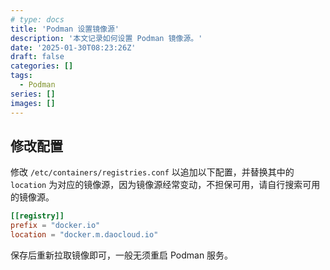 ```yaml
---
# type: docs
title: 'Podman 设置镜像源'
description: '本文记录如何设置 Podman 镜像源。'
date: '2025-01-30T08:23:26Z'
draft: false
categories: []
tags:
  - Podman
series: []
images: []
---
```


## 修改配置

修改 `/etc/containers/registries.conf` 以追加以下配置，并替换其中的 `location` 为对应的镜像源，因为镜像源经常变动，不担保可用，请自行搜索可用的镜像源。

```toml
[[registry]]
prefix = "docker.io"
location = "docker.m.daocloud.io"
```

保存后重新拉取镜像即可，一般无须重启 Podman 服务。
